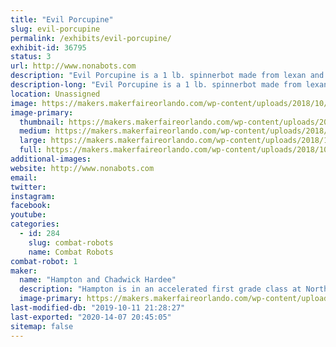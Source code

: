 ```yaml
---
title: "Evil Porcupine"
slug: evil-porcupine
permalink: /exhibits/evil-porcupine/
exhibit-id: 36795
status: 3
url: http://www.nonabots.com
description: "Evil Porcupine is a 1 lb. spinnerbot made from lexan and plexiglass."
description-long: "Evil Porcupine is a 1 lb. spinnerbot made from lexan and plexiglass."
location: Unassigned
image: https://makers.makerfaireorlando.com/wp-content/uploads/2018/10/43588767_10205351451743590_71763526217105408_n-1.jpg
image-primary:
  thumbnail: https://makers.makerfaireorlando.com/wp-content/uploads/2018/10/43588767_10205351451743590_71763526217105408_n-1-150x150.jpg
  medium: https://makers.makerfaireorlando.com/wp-content/uploads/2018/10/43588767_10205351451743590_71763526217105408_n-1-225x300.jpg
  large: https://makers.makerfaireorlando.com/wp-content/uploads/2018/10/43588767_10205351451743590_71763526217105408_n-1.jpg
  full: https://makers.makerfaireorlando.com/wp-content/uploads/2018/10/43588767_10205351451743590_71763526217105408_n-1.jpg
additional-images:
website: http://www.nonabots.com
email: 
twitter: 
instagram: 
facebook: 
youtube: 
categories:
  - id: 284
    slug: combat-robots
    name: Combat Robots
combat-robot: 1
maker:
  name: "Hampton and Chadwick Hardee"
  description: "Hampton is in an accelerated first grade class at Northlake Parkway Community School in Lake Nona.  He loves watching Battlebots with his daddy!"
  image-primary: https://makers.makerfaireorlando.com/wp-content/uploads/2018/10/Hampy-Daddy-1024x683.jpg
last-modified-db: "2019-10-11 21:28:27"
last-exported: "2020-14-07 20:45:05"
sitemap: false
---
```

